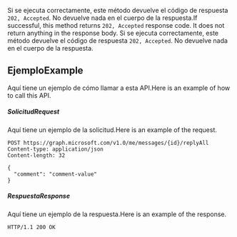 <span data-ttu-id="ca45f-p105">Si se ejecuta correctamente, este método devuelve el código de respuesta `202, Accepted`. No devuelve nada en el cuerpo de la respuesta.</span><span class="sxs-lookup"><span data-stu-id="ca45f-p105">If successful, this method returns `202, Accepted` response code. It does not return anything in the response body.</span></span>
Si se ejecuta correctamente, este método devuelve el código de respuesta `202, Accepted`. No devuelve nada en el cuerpo de la respuesta.

## <span data-ttu-id="ca45f-131">Ejemplo</span><span class="sxs-lookup"><span data-stu-id="ca45f-131">Example</span></span>
<a id="example" class="xliff"></a>
<span data-ttu-id="ca45f-132">Aquí tiene un ejemplo de cómo llamar a esta API.</span><span class="sxs-lookup"><span data-stu-id="ca45f-132">Here is an example of how to call this API.</span></span>
##### <span data-ttu-id="ca45f-133">Solicitud</span><span class="sxs-lookup"><span data-stu-id="ca45f-133">Request</span></span>
<a id="request" class="xliff"></a>
<span data-ttu-id="ca45f-134">Aquí tiene un ejemplo de la solicitud.</span><span class="sxs-lookup"><span data-stu-id="ca45f-134">Here is an example of the request.</span></span>
<!-- {
  "blockType": "request",
  "name": "message_replyall"
}-->
```http
POST https://graph.microsoft.com/v1.0/me/messages/{id}/replyAll
Content-type: application/json
Content-length: 32

{
  "comment": "comment-value"
}
```


##### <span data-ttu-id="ca45f-135">Respuesta</span><span class="sxs-lookup"><span data-stu-id="ca45f-135">Response</span></span>
<a id="response" class="xliff"></a>
<span data-ttu-id="ca45f-136">Aquí tiene un ejemplo de la respuesta.</span><span class="sxs-lookup"><span data-stu-id="ca45f-136">Here is an example of the response.</span></span>
<!-- {
  "blockType": "response",
  "truncated": true
} -->
```http
HTTP/1.1 200 OK
```

<!-- uuid: 8fcb5dbc-d5aa-4681-8e31-b001d5168d79
2015-10-25 14:57:30 UTC -->
<!-- {
  "type": "#page.annotation",
  "description": "message: replyAll",
  "keywords": "",
  "section": "documentation",
  "tocPath": ""
}-->
